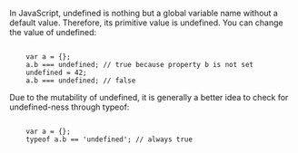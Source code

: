 In JavaScript, undefined is nothing but a global variable name without a default value. Therefore, its primitive value is undefined. You can change the value of undefined:

<code>
    var a = {};
    a.b === undefined; // true because property b is not set
    undefined = 42;
    a.b === undefined; // false
</code>

Due to the mutability of undefined, it is generally a better idea to check for undefined-ness through typeof:

<code>
    var a = {};
    typeof a.b == 'undefined'; // always true
</code>
